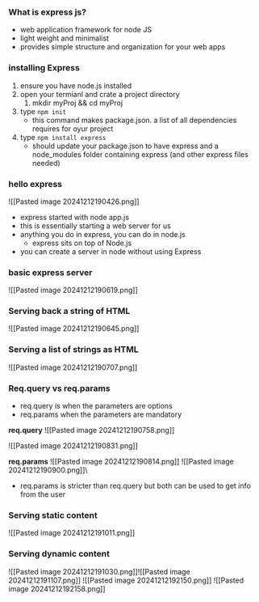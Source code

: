 ### What is express js?
- web application framework for node JS
- light weight and minimalist
- provides simple structure and organization for your web apps

### installing Express
1. ensure you have node.js installed 
2. open your termianl and crate a project directory
	1. mkdir myProj && cd myProj
3. type `npm init`
	- this command makes package.json. a list of all dependencies requires for oyur project
4. type `npm install express`
	- should update your package.json to have express and a node_modules folder containing express (and other express files needed)

### hello express
![[Pasted image 20241212190426.png]]

- express started with node app.js
- this is essentially starting a web server for us
- anything you do in express, you can do in node.js
	- express sits on top of Node.js
- you can create a server in node without using Express

### basic express server
![[Pasted image 20241212190619.png]]

### Serving back a string of HTML
![[Pasted image 20241212190645.png]]

### Serving a list of strings as HTML
![[Pasted image 20241212190707.png]]

### Req.query vs req.params
- req.query is when the parameters are options
- req.params when the parameters are mandatory

**req.query**
![[Pasted image 20241212190758.png]]

![[Pasted image 20241212190831.png]]

**req.params**
![[Pasted image 20241212190814.png]]
![[Pasted image 20241212190900.png]]\

- req.params is stricter than req.query but both can be used to get info from the user

### Serving static content
![[Pasted image 20241212191011.png]]

### Serving dynamic content
![[Pasted image 20241212191030.png]]![[Pasted image 20241212191107.png]]
![[Pasted image 20241212192150.png]]
![[Pasted image 20241212192158.png]]
